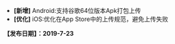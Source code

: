 
- **[新增]** Android:支持谷歌64位版本Apk打包上传
- **[优化]** iOS:优化在App Store中的上传规范，避免上传失败

**【发布日期】：2019-7-23**
